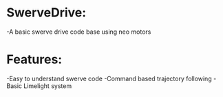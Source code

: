 # SwerveDrive:
  -A basic swerve drive code base using neo motors

# Features:
  -Easy to understand swerve code
  -Command based trajectory following
  -Basic Limelight system 
